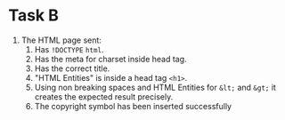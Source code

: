 # Task B

1. The HTML page sent:
    1. Has `!DOCTYPE` `html`.
    2. Has the meta for charset inside head tag.
    3. Has the correct title.
    4. "HTML Entities" is inside a head tag `<h1>`.
    5. Using non breaking spaces and HTML Entities for `&lt;` and `&gt;` it creates the expected result precisely.
    6. The copyright symbol has been inserted successfully

